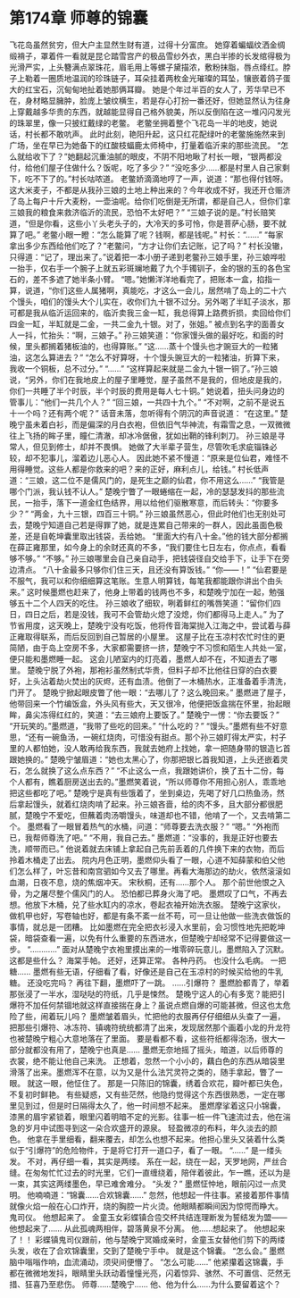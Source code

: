 # 第174章 师尊的锦囊
飞花岛虽然贫穷，但大户主显然生财有道，过得十分富庶。
她穿着蝙蝠纹洒金绸缎褙子，罩着件一看就是昆仑踏雪宫产的极品雪纱外衣，黑白半掺的长发绾得极为光滑严实，上头簪满点翠珠花，眉毛用上等螺子黛描浓，敷粉抹脂，唇点绛红。脖子上勒着一圈质地温润的珍珠链子，耳朵挂着两枚金光璀璨的耳坠，镶嵌着鸽子蛋大的红宝石，沉甸甸地扯着她那俩耳瓣。
她是个年过半百的女人了，芳华早已不在，身材略显臃肿，脸庞上皱纹横生，若是存心打扮一番还好，但她显然认为往身上穿戴越多华贵的东西，就越能显得自己格外貌美，所以反倒陷在这一堆闪闪发光的珠翠里，像一只披红戴绿的老鳖。
老鳖坐拥着整个飞花岛一半的地皮，她说话，村长都不敢吭声。
此时此刻，艳阳升起，这只红花配绿叶的老鳖施施然来到广场，坐在早已为她备下的红酸枝蝠鹿太师椅中，打量着临沂来的那些流民。
“怎么就给收下了？”她翻起沉重油腻的眼皮，不阴不阳地瞅了村长一眼，“银两都没付，给他们屋子住做什么？饭呢，吃了多少？”
“没吃多少……都是村里人自己家剩下，吃不下了的。”村长咕哝道。
老鳖娇滴滴地哼了一声，说道：“那也得付钱呀。这大米麦子，不都是从我孙三娘的土地上种出来的？今年收成不好，我还开仓赈济了岛上每户十斤大麦粉，一壶油呢。给你们吃倒是无所谓，都是自己人，但你们拿三娘我的粮食来救济临沂的流民，恐怕不太好吧？”
“三娘子说的是。”村长赔笑道，“但是你看，这些小丫头老头子的，大冷天的多可怜，你是菩萨心肠，要不就算了吧。”
老鳖小眼一瞪：“怎么能算了呢？钱啊，都是钱呢。”
村长：“……”
“每家拿出多少东西给他们吃了？”老鳖问，“方才让你们去记账，记了吗？”
村长没辙，只得道：“记了，理出来了。”说着把一本小册子递到老鳖孙三娘手里，孙三娘哗啦一抬手，仅右手一个腕子上就五彩斑斓地戴了九个手镯钏子，金的银的玉的各色宝石的，差不多遮了她半条小臂。
“嗯。”她懒洋洋地看完了，把账本一盒，掐指一算，说道，“你们这些人属猪啊，真能吃，才这么一会儿，居然啃了岛上的二十六个馒头，咱们的馒头大个儿实在，收你们九十银不过分。另外喝了半缸子淡水，那可都是我从临沂运回来的，临沂卖我三金一缸，我总得算上路费折损，卖回给你们四金一缸，半缸就是二金，一共二金九十银。对了，张姐。”
被点到名字的面善女人一抖，忙抬头：“啊，三娘子。”
孙三娘笑道：“你家馒头做的最好吃，和面的时候，里头都搁着猪板油的，也得算账。”
“这……蒸十个馒头也才豌豆大的一粒猪油，这怎么算进去？”
“怎么不好算呀，十个馒头豌豆大的一粒猪油，折算下来，我收一个铜板，总不过分。”
“……”
“这样算起来就是二金九十银一铜了。”孙三娘说，“另外，你们在我地皮上的屋子里睡觉，屋子虽然不是我的，但地皮是我的，你们一共睡了半个时辰，半个时辰的费用是每人七十铜。”
她说着，扭头问身边的管事儿：“他们一共几个人？”
“回三娘，一共四十九个。”
“不对啊，之前不是说五十一个吗？还有两个呢？”
话音未落，忽听得有个阴沉的声音说道：
“在这里。”
楚晚宁虽未着白衫，而是偏深的月白衣袍，但依旧气华神流，有霜雪之息，一双微微往上飞扬的眸子里，瞳仁清澈，却冰冷倨傲，犹如出鞘的锋利刺刀。
孙三娘是寻常人，但见到修士，却并不畏惧。
她做了大半辈子营生，尽管吹毛求疵锱铢必较，却不犯事儿，溜着边儿恶心人。
因此她不紧不慢道：“原来是位仙君，难怪不用得睡觉。这些人都是你救来的吧？来的正好，麻利点儿，给钱。”
村长低声道：“三娘，这二位不是儒风门的，是死生之巅的仙君，你不用这么……”
“我管是哪个门派，我认钱不认人。”
楚晚宁瞥了一眼蜷缩在一起，冷的瑟瑟发抖的那些流民，一抬手，落下一道金红色结界，用以给他们驱散寒意，而后转头：“你要多少？”
“两金，九十三银，四百三十铜。”
孙三娘虽然恶心，但此时他们也无别处可去，楚晚宁知道自己若是得罪了她，就是连累自己带来的一群人，因此虽面色极差，还是自乾坤囊里取出钱袋，丢给她。
“里面大约有八十金。”他的钱大部分都搁在薛正雍那里，如今身上的余财还真的不多，“我们要住七日左右，你点点，看看够不够。”
“不够。”
孙三娘哪里会自己亲自动手，把钱袋径自交给手下，让手下在旁边清点。
“八十金最多只够你们住三天，且还没有算饭钱。”
“你——！”
“仙君要是不服气，我可以和你细细算这笔账。生意人明算钱，每笔我都能跟你讲出个由头来。”
这时候墨燃也赶来了，他身上带着的钱两也不多，和楚晚宁加在一起，勉强够五十二个人四天的吃住。
孙三娘收了细软，咧着鲜红的嘴唇笑道：“留你们四日，四日之后，若是没钱，我可不会管劫火熄了没熄，你们都得马上走人。”
为了节省用度，这天晚上，楚晚宁没有吃饭，他将传音海棠抛入江海之中，尝试着与薛正雍取得联系，而后反回到自己暂居的小屋里。
这屋子比在玉凉村农忙时住的更简陋，由于岛上空房不多，大家都需要挤一挤，楚晚宁不习惯和陌生人共处一室，便只能和墨燃睡一起。
这会儿陋室内的灯亮着，墨燃人却不在，不知道去了哪里。
楚晚宁脱了外袍，那袍衫虽然制式华贵，但料子却不比他往日穿的白衣要好，上头沾着劫火焚出的灰烬，还有血渍。他倒了一木桶热水，正准备着手清洗，门开了。
楚晚宁掀起眼皮瞥了他一眼：“去哪儿了？这么晚回来。”
墨燃进了屋子，他带回来一个竹编饭盒，外头风有些大，天又很冷，他便把饭盒揣在怀里，抬起眼眸，鼻尖冻得红红的，笑道：“去三娘府上要饭了。”
楚晚宁一愣：“你去要饭？”
“开玩笑的。”墨燃道，“我带了些吃的回来。”
“什么吃的？”
“馒头。”墨燃有些不好意思，“还有一碗鱼汤，一碗红烧肉，可惜没有甜点。那个孙三娘盯得太严实，村子里的人都怕她，没人敢再给我东西，我就去她府上找她，拿一把随身带的银造匕首跟她换的。”
楚晚宁皱眉道：“她也太黑心了，你那把银匕首我知道，上头还嵌着灵石，怎么就换了这么点东西？”
“不止这么一点，我跟她讲价，换了五十二份，每个人都有，瞧着厨房送出去的。”墨燃笑着说，“所以师尊你不用担心别人，乖乖地把这些都吃了吧。”
楚晚宁是真有些饿着了，坐到桌边，先喝了好几口热鱼汤，然后拿起馒头，就着红烧肉啃了起来。孙三娘吝啬，给的肉不多，且大部分都很肥腻，楚晚宁不爱吃，但蘸着肉汤嚼馒头，味道却也不错，他啃了一个，又去啃第二个。
墨燃看了一眼冒着热气的水桶，问道：“师尊要去洗衣服？”
“嗯。”
“外袍而已，我帮师尊洗了吧。”
“不用，我自己去。”
墨燃道：“没事的，我是正好也要去洗，顺带而已。”
他说着就去床铺上拿起自己先前丢着的几件换下来的衣物，而后拎着木桶走了出去。
院内月色正明，墨燃仰头看了一眼，心道不知薛蒙和伯父他们怎么样了，叶忘昔和南宫驷如今又去了哪里。再看大海那边的劫火，依然滚滚如血潮，日夜不息，烧的焦烟冲天。
宋秋桐，还有……那个人。
那个前世他恨之入骨，为之屠尽整个儒风门的人。
恐怕都已葬身火海了吧。
墨燃叹了口气，不再去想。他放下木桶，兑了些水缸内的凉水，卷起衣袖开始洗衣服。
楚晚宁这家伙，做机甲也好，写卷轴也好，都是有条不紊一丝不苟，可一旦让他做一些洗衣做饭的事情，就总是一团糟。
比如墨燃在完全把衣衫浸入水里前，会习惯性地先把乾坤袋，暗袋查看一遍，以免有什么重要的东西进水，但楚晚宁却经常不记得要做这一步。
“…………”
面对从楚晚宁衣袍里摸出来的一堆零碎玩意儿，墨燃陷入了沉默。
这都是些什么？
海棠手帕。
还好，还算正常。
各种丹药。
也没什么毛病。
一把糖……
墨燃有些无语，仔细看了看，好像还是自己在玉凉村的时候买给他的牛乳糖。
还没吃完吗？
再往下翻，墨燃吓了一跳。
……引爆符？
墨燃脸都青了，举着那张浸了一半水，湿哒哒的符纸，几乎是悚然。
楚晚宁这人的心有多宽？能把引爆符不加任何禁锢地就这样直接揣在身上？虽说点燃自爆的可能甚微，但这也太危险了些，闹着玩儿吗？
墨燃皱着眉头，忙把他的衣服再仔仔细细从头查了一遍，把那些引爆符、冰冻符、镇魂符统统都清了出来，发现居然那个画着小龙的升龙符也被楚晚宁粗心大意地落在了里面。
要是看都不看，这些符纸都得泡汤，很大一部分就都没有用了，楚晚宁也真是……
墨燃无奈地摇了摇头，暗道，以后师尊的衣裳，绝不能让他自己来洗。
正想着，忽然一个小小的，藕白色的东西从暗袋里滑落了出来。墨燃浑不在意，以为又是什么法咒灵符之类的，随手拿起，瞥了一眼。
就这一眼，他怔住了。
那是一只陈旧的锦囊，绣着合欢花，瓣叶都已失色，不复初时鲜艳。
有些疑惑，又有些茫然，他隐约觉得这个东西很熟悉，一定在哪里见到过，但是时日隔得太久了，他一时间想不起来。
墨燃摩挲着这只小锦囊，漆黑的眉宇紧锁着，眼里闪着明暗不定的光影。往事一桩一件飞速流过去，他在湍急的岁月中试图寻到这一朵合欢盛开的源泉。
轻盈微凉的布料，年久淡去的颜色。
他拿在手里细看，翻来覆去，却怎么也想不起来。他担心里头又装着什么类似于“引爆符”的危险物件，于是将它打开一道口子，看了一眼。
“……”
是一缕头发。
不对，再仔细一看，其实是两缕。
系在一起，绕在一起，天罗地网，严丝合缝。在匆匆忙忙过去的时光里，它们一直缠绕着，陪伴着彼此，乍一瞧，还以为是一束，其实这两缕墨色，早已难舍难分。
“头发？”
墨燃怔忡地，眼前闪过一点灵明。
他喃喃道：“锦囊……合欢锦囊……”
忽然，他想起一件往事。紧接着那件事情就像火焰一般在心口炸开，烧的胸腔一片火烫。他眼睛都瞬间因为惊愕而睁大。
鬼司仪。
他想起来了。
金童玉女彩蝶镇合卺交杯共结连理断发为誓结发为盟——他想起来了……
从此孤魂两相伴，碧落黄泉不分离。
他……想起来了。
他想起来了！！
彩蝶镇鬼司仪跟前，他与楚晚宁冥婚成亲时，金童玉女替他们剪下的两缕头发，收在了合欢锦囊里，交到了楚晚宁手中。
就是这个锦囊。
“怎么会。”
墨燃脑中嗡嗡作响，血流涌动，须臾间便懵了。
“怎么可能……”
他紧攥着这锦囊，手都在微微地发抖，眼睛里头跃动着憧憧光亮，闪着惊异、骇然、不可置信、茫然无措、狂喜乃至悲伤。
师尊……楚晚宁……
他、他为什么……为什么要留着这个？
